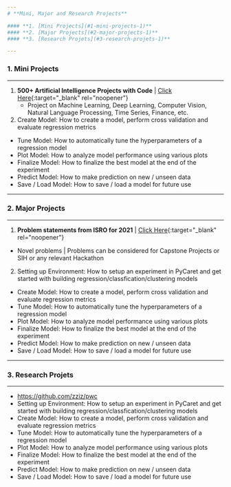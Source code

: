 ```yaml
---
# **Mini, Major and Research Projects**

#### **1. [Mini Projects](#1-mini-projects-1)**
#### **2. [Major Projects](#2-major-projects-1)**
#### **3. [Research Projets](#3-research-projets-1)**

---
```

### **1. Mini Projects**
---
 1. **500+ Artificial Intelligence Projects with Code** | [Click Here](https://github.com/ashishpatel26/500-AI-Machine-learning-Deep-learning-Computer-vision-NLP-Projects-with-code){:target="_blank" rel="noopener"} <a href="https://github.com/ashishpatel26/500-AI-Machine-learning-Deep-learning-Computer-vision-NLP-Projects-with-code" target="_blank"></a>
    - Project on Machine Learning, Deep Learning, Computer Vision, Natural Language Processing, Time Series, Finance, etc.
 2. Create Model: How to create a model, perform cross validation and evaluate regression metrics
- Tune Model: How to automatically tune the hyperparameters of a regression model
- Plot Model: How to analyze model performance using various plots
- Finalize Model: How to finalize the best model at the end of the experiment
- Predict Model: How to make prediction on new / unseen data
- Save / Load Model: How to save / load a model for future use

---
### **2. Major Projects**
---
 1. **Problem statements from ISRO for 2021** | [Click Here](https://drive.google.com/file/d/1eG4q4N76y23fLRVVEbuRegauk-0VWBIh/view?usp=sharing){:target="_blank" rel="noopener"}
   - Novel problems | Problems can be considered for Capstone Projects or SIH or any relevant Hackathon
 2. Setting up Environment: How to setup an experiment in PyCaret and get started with building regression/classfication/clustering models
- Create Model: How to create a model, perform cross validation and evaluate regression metrics
- Tune Model: How to automatically tune the hyperparameters of a regression model
- Plot Model: How to analyze model performance using various plots
- Finalize Model: How to finalize the best model at the end of the experiment
- Predict Model: How to make prediction on new / unseen data
- Save / Load Model: How to save / load a model for future use

---
### **3. Research Projets**
---
- https://github.com/zziz/pwc
- Setting up Environment: How to setup an experiment in PyCaret and get started with building regression/classfication/clustering models
- Create Model: How to create a model, perform cross validation and evaluate regression metrics
- Tune Model: How to automatically tune the hyperparameters of a regression model
- Plot Model: How to analyze model performance using various plots
- Finalize Model: How to finalize the best model at the end of the experiment
- Predict Model: How to make prediction on new / unseen data
- Save / Load Model: How to save / load a model for future use

